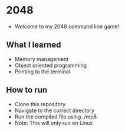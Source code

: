 # 2048
- Welcome to my 2048 command line game!

## What I learned 
- Memory management
- Object oriented programming
- Printing to the terminal

## How to run
- Clone this repository
- Navigate to the correct directory
- Run the compiled file using ./mp8
- Note: This will only run on Linux